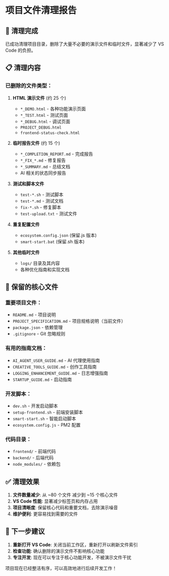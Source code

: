 # 项目文件清理报告

## 🧹 清理完成

已成功清理项目目录，删除了大量不必要的演示文件和临时文件，显著减少了 VS Code 的负担。

## 📋 清理内容

### 已删除的文件类型：

1. **HTML 演示文件** (约 25 个)

   - `*_DEMO.html` - 各种功能演示页面
   - `*_TEST.html` - 测试页面
   - `*_DEBUG.html` - 调试页面
   - `PROJECT_DEBUG.html`
   - `frontend-status-check.html`

2. **临时报告文件** (约 15 个)

   - `*_COMPLETION_REPORT.md` - 完成报告
   - `*_FIX_*.md` - 修复报告
   - `*_SUMMARY.md` - 总结文档
   - AI 相关的状态同步报告

3. **测试和脚本文件**

   - `test-*.sh` - 测试脚本
   - `test-*.md` - 测试文档
   - `fix-*.sh` - 修复脚本
   - `test-upload.txt` - 测试文件

4. **重复配置文件**

   - `ecosystem.config.json` (保留.js 版本)
   - `smart-start.bat` (保留.sh 版本)

5. **其他临时文件**
   - `logs/` 目录及其内容
   - 各种优化指南和实现文档

## 📂 保留的核心文件

### 重要项目文件：

- `README.md` - 项目说明
- `PROJECT_SPECIFICATION.md` - 项目规格说明（当前文件）
- `package.json` - 依赖管理
- `.gitignore` - Git 忽略规则

### 有用的指南文档：

- `AI_AGENT_USER_GUIDE.md` - AI 代理使用指南
- `CREATIVE_TOOLS_GUIDE.md` - 创作工具指南
- `LOGGING_ENHANCEMENT_GUIDE.md` - 日志增强指南
- `STARTUP_GUIDE.md` - 启动指南

### 开发脚本：

- `dev.sh` - 开发启动脚本
- `setup-frontend.sh` - 前端安装脚本
- `smart-start.sh` - 智能启动脚本
- `ecosystem.config.js` - PM2 配置

### 代码目录：

- `frontend/` - 前端代码
- `backend/` - 后端代码
- `node_modules/` - 依赖包

## ✅ 清理效果

1. **文件数量减少**: 从 ~80 个文件 减少到 ~15 个核心文件
2. **VS Code 性能**: 显著减少标签页和内存占用
3. **项目清晰度**: 保留核心代码和重要文档，去除演示噪音
4. **维护便利**: 更容易找到需要的文件

## 🎯 下一步建议

1. **重新打开 VS Code**: 关闭当前工作区，重新打开以刷新文件索引
2. **检查功能**: 确认删除的演示文件不影响核心功能
3. **专注开发**: 现在可以专注于核心功能开发，不被演示文件干扰

项目现在已经整洁有序，可以高效地进行后续开发工作！
